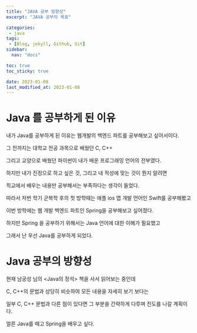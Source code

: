 ```yaml
---
title: "JAVA 공부 방향성"
excerpt: "JAVA 공부의 목표"

categories:
 - java
tags:
 - [Blog, jekyll, Github, Git]
sidebar:
  nav: "docs"

toc: true
toc_sticky: true

date: 2023-01-08
last_modified_at: 2023-01-08
---
```


# Java 를 공부하게 된 이유

내가 Java를 공부하게 된 이유는 웹개발의 백엔드 파트를 공부해보고 싶어서이다.

그 전까지는 대학교 전공 과목으로 배웠던 C, C++ 

그리고 교양으로 배웠던 파이썬이 내가 배운 프로그래밍 언어의 전부였다.

하지만 내가 진정으로 하고 싶은 것, 그리고 내 적성에 맞는 것이 뭔지 알려면 

힉교에서 배우는 내용만 공부해서는 부족하다는 생각이 들었다.

따라서 저번 학기 군복학 후의 첫 방학때는 애플 ios 앱 개발 언어인 Swift를 공부해봤고

이번 방학에는 웹 개발 백엔드 파트인 Spring을 공부해보고 싶어졌다.

하지만 Spring 을 공부하기 위해서는 Java 언어에 대한 이해가 필요했고

그래서 난 우선 Java를 공부하게 되었다.

# Java 공부의 방향성

현재 남궁성 님의 <Java의 정석> 책을 사서 읽어보는 중인데 

C, C++의 문법과 상당히 비슷하여 모든 내용을 자세히 보기 보다는

일부 C, C++ 문법과 다른 점이 있다면 그 부분을 간략하게 다루며 진도를 나갈 계획이다.


얼른 Java를 떼고 Spring을 배우고 싶다.